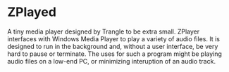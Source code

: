 # ZPlayed
A tiny media player designed by Trangle 
to be extra small. ZPlayer interfaces 
with Windows Media Player to play a variety
of audio files. It is designed to run in
the background and, without a user interface,
be very hard to pause or terminate. The 
uses for such a program might be playing 
audio files on a low-end PC, or minimizing 
interuption of an audio track.
